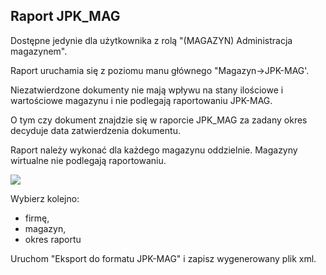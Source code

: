 ## Raport JPK_MAG

Dostępne jedynie dla użytkownika z rolą "(MAGAZYN) Administracja magazynem".

Raport uruchamia się z poziomu manu głównego "Magazyn->JPK-MAG'.

Niezatwierdzone dokumenty nie mają wpływu na stany ilościowe i wartościowe magazynu i nie podlegają raportowaniu JPK-MAG.

O tym czy dokument znajdzie się w raporcie JPK_MAG za zadany okres decyduje data zatwierdzenia dokumentu.

Raport należy wykonać dla każdego magazynu oddzielnie. Magazyny wirtualne nie podlegają raportowaniu.

![](https://www.chilan.com/lms-plus/screenshots/warehouse/wh-214.png)

Wybierz kolejno:
- firmę,
- magazyn,
- okres raportu

Uruchom "Eksport do formatu JPK-MAG" i zapisz wygenerowany plik xml.



